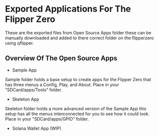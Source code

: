 # Exported Applications For The Flipper Zero

These are the exported files from Open Source Apps folder these can be manually downloaded and added to there correct folder on the flipperzero using qflipper.

## Overview Of The Open Source Apps

* Sample App

Sample folder holds a base setup to create apps for the Flipper Zero that has three menus a Config, Play, and About.
Place in your "SDCard/apps/Tools" folder.

* Skeleton App

Skeleton folder holds a more advanced version of the Sample App this setup has all the menus interconnected for you to see how it could look. Place in your "SDCard/apps/GPIO" folder.

* Solana Wallet App (WIP)
